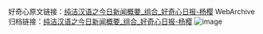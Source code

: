 好奇心原文链接：[纯洁汉语之今日新闻概要_组合_好奇心日报-杨樱](https://www.qdaily.com/articles/156.html)
WebArchive归档链接：[纯洁汉语之今日新闻概要_组合_好奇心日报-杨樱](http://web.archive.org/web/20190623145145/https://www.qdaily.com/articles/156.html)
![image](http://ww3.sinaimg.cn/large/007d5XDply1g3v3xc82hzj30u01l50yp)